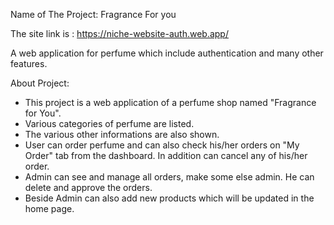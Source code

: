 Name of The Project: Fragrance For you

The site link is : https://niche-website-auth.web.app/

A web application for perfume which include authentication and many other features.

About Project:

* This project is a web application of a perfume shop named "Fragrance for You".
* Various categories of perfume are listed.
* The various other informations are also shown.
* User can order perfume and can also check his/her orders on "My Order" tab from the dashboard. In addition can cancel any of his/her order.
* Admin can see and manage all orders, make some else admin. He can delete and approve the orders.
* Beside Admin can also add new products which will be updated in the home page.